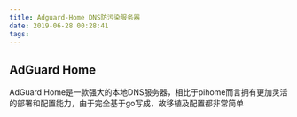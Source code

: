 ```yaml
---
title: Adguard-Home DNS防污染服务器
date: 2019-06-28 00:28:41
tags:
---
```


## AdGuard Home 

AdGuard Home是一款强大的本地DNS服务器，相比于pihome而言拥有更加灵活的部署和配置能力，由于完全基于go写成，故移植及配置都非常简单